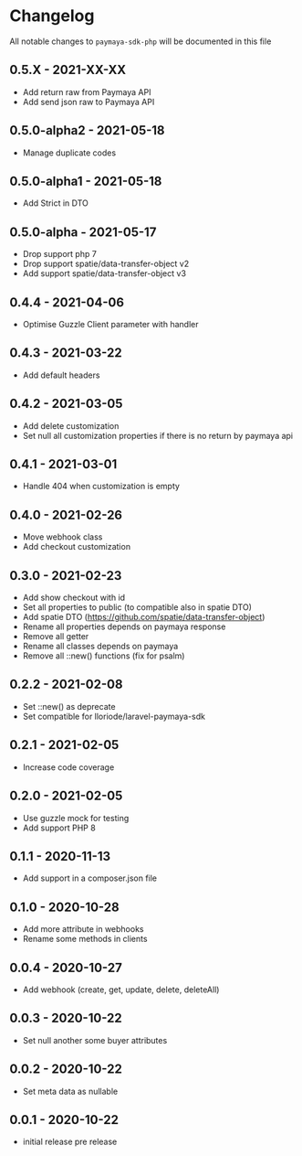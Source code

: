 # Changelog

All notable changes to `paymaya-sdk-php` will be documented in this file

## 0.5.X - 2021-XX-XX

- Add return raw from Paymaya API
- Add send json raw to Paymaya API

## 0.5.0-alpha2 - 2021-05-18

- Manage duplicate codes

## 0.5.0-alpha1 - 2021-05-18

- Add Strict in DTO

## 0.5.0-alpha - 2021-05-17

- Drop support php 7
- Drop support spatie/data-transfer-object v2
- Add support spatie/data-transfer-object v3

## 0.4.4 - 2021-04-06

- Optimise Guzzle Client parameter with handler

## 0.4.3 - 2021-03-22

- Add default headers

## 0.4.2 - 2021-03-05

- Add delete customization
- Set null all customization properties if there is no return by paymaya api

## 0.4.1 - 2021-03-01

- Handle 404 when customization is empty

## 0.4.0 - 2021-02-26

- Move webhook class
- Add checkout customization

## 0.3.0 - 2021-02-23

- Add show checkout with id
- Set all properties to public (to compatible also in spatie DTO)
- Add spatie DTO (https://github.com/spatie/data-transfer-object)
- Rename all properties depends on paymaya response
- Remove all getter
- Rename all classes depends on paymaya
- Remove all ::new() functions (fix for psalm)

## 0.2.2 - 2021-02-08

- Set ::new() as deprecate
- Set compatible for lloriode/laravel-paymaya-sdk

## 0.2.1 - 2021-02-05

- Increase code coverage

## 0.2.0 - 2021-02-05

- Use guzzle mock for testing
- Add support PHP 8

## 0.1.1 - 2020-11-13

- Add support in a composer.json file

## 0.1.0 - 2020-10-28

- Add more attribute in webhooks
- Rename some methods in clients

## 0.0.4 - 2020-10-27

- Add webhook (create, get, update, delete, deleteAll)

## 0.0.3 - 2020-10-22

- Set null another some buyer attributes

## 0.0.2 - 2020-10-22

- Set meta data as nullable

## 0.0.1 - 2020-10-22

- initial release pre release
